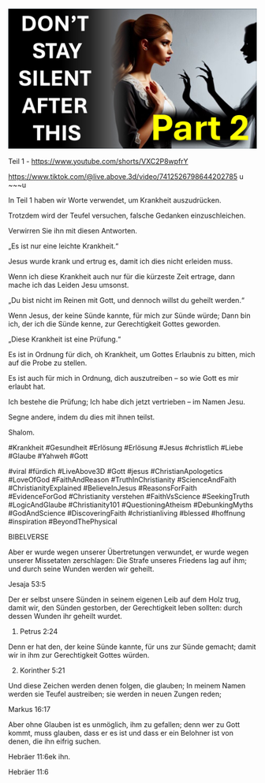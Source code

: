 ![Video cover image](../cover.jpg "cover photo")

Teil 1 - https://www.youtube.com/shorts/VXC2P8wpfrY

https://www.tiktok.com/@live.above.3d/video/7412526798644202785 u ~~~u

In Teil 1 haben wir Worte verwendet, um Krankheit auszudrücken.

Trotzdem wird der Teufel versuchen, falsche Gedanken einzuschleichen.

Verwirren Sie ihn mit diesen Antworten.

„Es ist nur eine leichte Krankheit.“

Jesus wurde krank und ertrug es, damit ich dies nicht erleiden muss.

Wenn ich diese Krankheit auch nur für die kürzeste Zeit ertrage, dann mache ich das Leiden Jesu umsonst.

„Du bist nicht im Reinen mit Gott, und dennoch willst du geheilt werden.“

Wenn Jesus, der keine Sünde kannte, für mich zur Sünde würde; Dann bin ich, der ich die Sünde kenne, zur Gerechtigkeit Gottes geworden.

„Diese Krankheit ist eine Prüfung.“

Es ist in Ordnung für dich, oh Krankheit, um Gottes Erlaubnis zu bitten, mich auf die Probe zu stellen.

Es ist auch für mich in Ordnung, dich auszutreiben – so wie Gott es mir erlaubt hat.

Ich bestehe die Prüfung; Ich habe dich jetzt vertrieben – im Namen Jesu.

Segne andere, indem du dies mit ihnen teilst.

Shalom.

#Krankheit #Gesundheit #Erlösung #Erlösung #Jesus #christlich #Liebe #Glaube #Yahweh #Gott

#viral #fürdich #LiveAbove3D #Gott #jesus #ChristianApologetics #LoveOfGod #FaithAndReason #TruthInChristianity #ScienceAndFaith #ChristianityExplained #BelieveInJesus #ReasonsForFaith #EvidenceForGod #Christianity verstehen #FaithVsScience #SeekingTruth #LogicAndGlaube #Christianity101 #QuestioningAtheism #DebunkingMyths #GodAndScience #DiscoveringFaith #christianliving #blessed #hoffnung #inspiration #BeyondThePhysical

BIBELVERSE

Aber er wurde wegen unserer Übertretungen verwundet, er wurde wegen unserer Missetaten zerschlagen: Die Strafe unseres Friedens lag auf ihm; und durch seine Wunden werden wir geheilt.

Jesaja 53:5

Der er selbst unsere Sünden in seinem eigenen Leib auf dem Holz trug, damit wir, den Sünden gestorben, der Gerechtigkeit leben sollten: durch dessen Wunden ihr geheilt wurdet.

1. Petrus 2:24

Denn er hat den, der keine Sünde kannte, für uns zur Sünde gemacht; damit wir in ihm zur Gerechtigkeit Gottes würden.

2. Korinther 5:21

Und diese Zeichen werden denen folgen, die glauben; In meinem Namen werden sie Teufel austreiben; sie werden in neuen Zungen reden;

Markus 16:17

Aber ohne Glauben ist es unmöglich, ihm zu gefallen; denn wer zu Gott kommt, muss glauben, dass er es ist und dass er ein Belohner ist von denen, die ihn eifrig suchen.

Hebräer 11:6ek ihn.

Hebräer 11:6